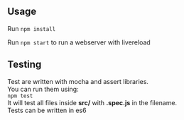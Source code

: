 ## Usage
Run `npm install`

Run `npm start` to run a webserver with livereload

## Testing
Test are written with mocha and assert libraries.  
You can run them using:  
`npm test`  
It will test all files inside **src/** with **.spec.js** in the filename.  
Tests can be written in es6

